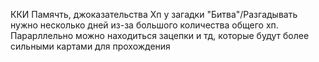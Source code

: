 ККИ
Памячть, джоказательства
Хп у загадки
"Битва"/Разгадывать нужно несколько дней из-за большого количества общего хп. Парарллельно можно находиться зацепки  и тд, которые будут более сильными картами для прохождения